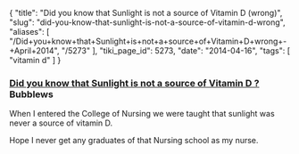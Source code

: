 {
    "title": "Did you know that Sunlight is not a source of Vitamin D (wrong)",
    "slug": "did-you-know-that-sunlight-is-not-a-source-of-vitamin-d-wrong",
    "aliases": [
        "/Did+you+know+that+Sunlight+is+not+a+source+of+Vitamin+D+wrong+-+April+2014",
        "/5273"
    ],
    "tiki_page_id": 5273,
    "date": "2014-04-16",
    "tags": [
        "vitamin d"
    ]
}


### [Did you know that Sunlight is not a source of Vitamin D ?](http://www.bubblews.com/news/3008528-did-you-know-that-sunlight-is-not-a-source-of-vitamin-d) Bubblews

When I entered the College of Nursing we were taught that sunlight was never a source of vitamin D. 

Hope I never get any graduates of that Nursing school as my nurse.